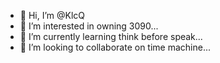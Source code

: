 - 👋 Hi, I’m @KlcQ
- 👀 I’m interested in owning 3090...
- 🌱 I’m currently learning think before speak...
- 💞️ I’m looking to collaborate on time machine...
<!---
KlcQ/KlcQ is a ✨ special ✨ repository because its `README.md` (this file) appears on your GitHub profile.
You can click the Preview link to take a look at your changes.
--->

